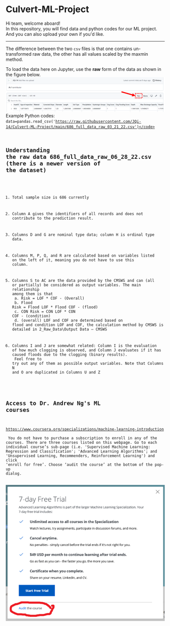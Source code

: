 # Culvert-ML-Project

Hi team, welcome aboard!<br/>
In this repository, you will find data and python codes for our ML project. And you can also upload your own if you'd like.<br/>
***
The difference between the two <code>csv</code> files is that one contains un-transformed raw data, the other has all values scaled by the maxmin method.

To load the data here on Jupyter, use the **raw** form of the data as shown in the figure below.<br/>
<img src="https://github.com/JQi-14/Culvert-ML-Project/blob/main/Misc./note.png?raw=true" />
Example Python codes:<br/>
<code>data=pandas.read_csv('https://raw.githubusercontent.com/JQi-14/Culvert-ML-Project/main/686_full_data_raw_03_21_22.csv')</code><br/>

## Understanding the raw data 686_full_data_raw_06_28_22.csv (there is a newer version of the dataset)
1. Total sample size is 686 currently<br/>
2. Column A gives the identifiers of all records and does not contribute to the prediction result. <br/>
3. Columns D and G are nominal type data; column H is ordinal type data.<br/>
4. Columns M, P, Q, and R are calculated based on variables listed on the left of it, meaning you do not have to use this column.<br/>
5. Columns S to AC are the data provided by the CMSWS and can (all or partially) be considered as output variables. The main relationship among them is that <br/>
         a. Risk = LOF * COF    - (Overall)<br/>
         b. Flood Risk = Flood LOF * Flood COF  - (flood)<br/>
         c. CON Risk = CON LOF * CON COF  - (condition)<br/>
         d. (overall) LOF and COF are determined based on flood and condition LOF and COF, the calculation method by CMSWS is detailed in 2_Raw_Data\Output Data – CMSWS<br/>

6. Columns I and J are somewhat related: Column I is the evaluation of how much clogging is observed, and Column J evaluates if it has caused floods due to the clogging (binary results). <br/>
Feel free to try out any of them as possible output variables. Note that Columns N and O are duplicated in Columns U and Z<br/>

## Access to Dr. Andrew Ng's ML courses
https://www.coursera.org/specializations/machine-learning-introduction <br/>
You do not have to purchase a subscription to enroll in any of the courses. There are three courses listed on this webpage. 
Go to each individual course’s sub-page (i.e. 'Supervised Machine Learning: Regression and Classification'; 'Advanced Learning Algorithms'; and 'Unsupervised Learning, Recommenders, Reinforcement Learning') and click ‘enroll for free’. Choose ‘audit the course’ at the bottom of the pop-up dialog. <br/>

<img src="https://github.com/JQi-14/Culvert-ML-Project/blob/main/Misc./corsara.png?raw=true" />



